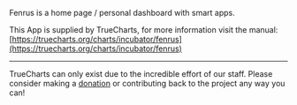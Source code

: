 Fenrus is a home page / personal dashboard with smart apps.   


This App is supplied by TrueCharts, for more information visit the manual: [https://truecharts.org/charts/incubator/fenrus](https://truecharts.org/charts/incubator/fenrus)

---

TrueCharts can only exist due to the incredible effort of our staff.
Please consider making a [donation](https://truecharts.org/about/sponsor) or contributing back to the project any way you can!
